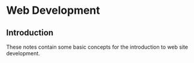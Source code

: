 # Web Development

## Introduction
These notes contain some basic concepts for the introduction to web site development.
